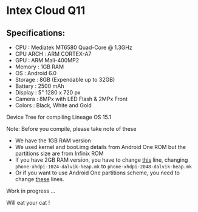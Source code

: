Intex Cloud Q11
===============================================

Specifications:
--------------
- CPU      : Mediatek MT6580 Quad-Core @ 1.3GHz
- CPU ARCH : ARM CORTEX-A7
- GPU      : ARM Mali-400MP2
- Memory   : 1GB RAM
- OS       : Android 6.0
- Storage  : 8GB (Expendable up to 32GB)
- Battery  : 2500 mAh
- Display  : 5" 1280 x 720 px
- Camera   : 8MPx with LED Flash & 2MPx Front
- Colors   : Black, White and Gold


Device Tree for compiling Lineage OS 15.1


Note:
Before you compile, please take note of these
- We have the 1GB RAM version
- We used kernel and boot.img details from Android One ROM but the partitions size are from Infinix ROM
- If you have 2GB RAM version, you have to change [this](https://github.com/d5110-devs/android_device_infinix_d5110/blob/cm-13.0/device_d5110_infinix.mk#L141) line, changing `phone-xhdpi-1024-dalvik-heap.mk` to `phone-xhdpi-2048-dalvik-heap.mk`
- Or if you want to use Android One partitions scheme, you need to change [these](https://github.com/d5110-devs/android_device_infinix_d5110/blob/cm-13.0/BoardConfig.mk#L36-#L39) lines.


Work in progress ...

Will eat your cat !

